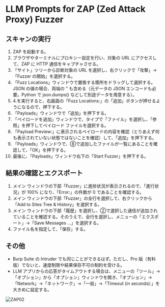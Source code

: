 # LLM Prompts for ZAP (Zed Attack Proxy) Fuzzer

## スキャンの実行

1. ZAP を起動する。
2. ブラウザやターミナルにプロキシー設定を行い、対象の URL にアクセスして、ZAP に HTTP 通信をキャプチャさせる。
3. 「サイト」ツリーから診断対象の URL を選択し、右クリックで「攻撃」→「Fuzzer の開始」を選択する。
4. 「Fuzz Locations」ウィンドウで置換する箇所をドラッグして選択する。JSON の値の場合、両端の " も含める（元データの JSON エンコードも必要。Python で json.dumps() などして別途データを用意する）。
5. 4.を実行すると、右画面の「Fuzz Locations:」の「追加」ボタンが押せるようになるので、押下する。
6. 「Payloads」ウィンドウで「追加」を押下する。
7. 「ペイロードを追加」ウィンドウで、タイプで「ファイル」を選択し、「参照」を押下してペイロード ファイルを選択する。
8. 「Payload Preview:」に表示されるペイロードの内容を確認（とりあえず何も表示されていない状態ではないことを確認）して、「追加」を押下する。
9. 「Payloads」ウィンドウで、⑧で追加したファイルが一覧にあることを確認して、「OK」を押下する。
10. 最後に、「Payloads」ウィンドウ右下の「Start Fuzzer」を押下する。

## 結果の確認とエクスポート

1. メイン ウィンドウの下部「Fuzzer」に進捗状況が表示されるので、「進行状況」が 100% になり、「Error:」の件数が 0 であることを確認する。
2. メイン ウィンドウの下部「Fuzzer」の全行を選択して、右クリックから「Add to Sites Tree & History」を選択する。
3. メイン ウィンドウの下部「履歴」を選択し、②で選択した通信が追加されていることを確認する。そのうえで、全行を選択し、メニューの「エクスポート」→「Save Messages ...」を選択する。
4. ファイル名を指定して、「保存」する。

## その他

- Burp Suite の Intruder でも同じことができるはず。ただし、Pro 版（有料版）でないと、速度制限や結果保存不可の制約を受ける。
- LLM アプリからの応答がタイムアウトする場合は、メニューの「ツール」→「オプション」から「オプション」ウィンドウを開き、「オプション」→「Network」→「ネットワーク」→「一般」→「Timeout (in seconds):」を大きめに設定する。

![ZAP02](https://github.com/user-attachments/assets/7d77a85a-39be-4888-acd3-74914c1d65c7)
